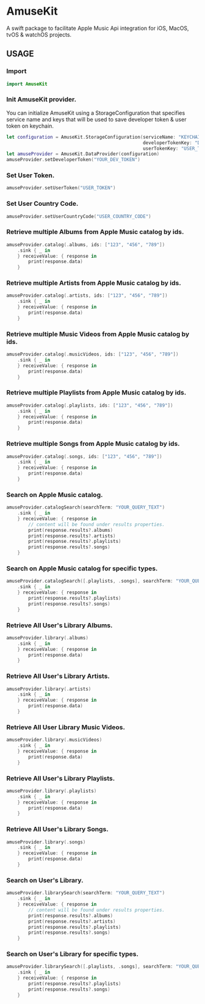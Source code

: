 # AmuseKit
A swift package to facilitate Apple Music Api integration for iOS, MacOS, tvOS & watchOS projects.

## USAGE

### Import
```swift
import AmuseKit
```

### Init AmuseKit provider.

You can initialize AmuseKit using a StorageConfiguration that specifies service name and keys that will be used to save developer token & user token on keychain.

```swift
let configuration = AmuseKit.StorageConfiguration(serviceName: "KEYCHAIN_SERVICE_NAME",
                                                  developerTokenKey: "DEV_TOKEN_KEYCHAIN_KEY",
                                                  userTokenKey: "USER_TOKEN_KEYCHAIN_KEY")
let amuseProvider = AmuseKit.DataProvider(configuration)
amuseProvider.setDeveloperToken("YOUR_DEV_TOKEN")
```

### Set User Token.

```swift
amuseProvider.setUserToken("USER_TOKEN")
```

### Set User Country Code.

```swift
amuseProvider.setUserCountryCode("USER_COUNTRY_CODE")
```

### Retrieve multiple Albums from Apple Music catalog by ids.

```swift
amuseProvider.catalog(.albums, ids: ["123", "456", "789"])
    .sink { _ in
    } receiveValue: { response in
        print(response.data)
    }
```

### Retrieve multiple Artists from Apple Music catalog by ids.

```swift
amuseProvider.catalog(.artists, ids: ["123", "456", "789"])
    .sink { _ in
    } receiveValue: { response in
        print(response.data)
    }
```

### Retrieve multiple Music Videos from Apple Music catalog by ids.

```swift
amuseProvider.catalog(.musicVideos, ids: ["123", "456", "789"])
    .sink { _ in
    } receiveValue: { response in
        print(response.data)
    }
```

### Retrieve multiple Playlists from Apple Music catalog by ids.

```swift
amuseProvider.catalog(.playlists, ids: ["123", "456", "789"])
    .sink { _ in
    } receiveValue: { response in
        print(response.data)
    }
```

### Retrieve multiple Songs from Apple Music catalog by ids.

```swift
amuseProvider.catalog(.songs, ids: ["123", "456", "789"])
    .sink { _ in
    } receiveValue: { response in
        print(response.data)
    }
```

### Search on Apple Music catalog.

```swift
amuseProvider.catalogSearch(searchTerm: "YOUR_QUERY_TEXT")
    .sink { _ in
    } receiveValue: { response in
        // content will be found under results properties.
        print(response.results?.albums)
        print(response.results?.artists)
        print(response.results?.playlists)
        print(response.results?.songs)
    }
```

### Search on Apple Music catalog for specific types.

```swift
amuseProvider.catalogSearch([.playlists, .songs], searchTerm: "YOUR_QUERY_TEXT")
    .sink { _ in
    } receiveValue: { response in
        print(response.results?.playlists)
        print(response.results?.songs)
    }
```

### Retrieve All User's Library Albums.

```swift
amuseProvider.library(.albums)
    .sink { _ in
    } receiveValue: { response in
        print(response.data)
    }
```

### Retrieve All User's Library Artists.

```swift
amuseProvider.library(.artists)
    .sink { _ in
    } receiveValue: { response in
        print(response.data)
    }
```

### Retrieve All User Library Music Videos.

```swift
amuseProvider.library(.musicVideos)
    .sink { _ in
    } receiveValue: { response in
        print(response.data)
    }
```

### Retrieve All User's Library Playlists.

```swift
amuseProvider.library(.playlists)
    .sink { _ in
    } receiveValue: { response in
        print(response.data)
    }
```

### Retrieve All User's Library Songs.

```swift
amuseProvider.library(.songs)
    .sink { _ in
    } receiveValue: { response in
        print(response.data)
    }
```

### Search on User's Library.

```swift
amuseProvider.librarySearch(searchTerm: "YOUR_QUERY_TEXT")
    .sink { _ in
    } receiveValue: { response in
        // content will be found under results properties.
        print(response.results?.albums)
        print(response.results?.artists)
        print(response.results?.playlists)
        print(response.results?.songs)
    }
```

### Search on User's Library for specific types.

```swift
amuseProvider.librarySearch([.playlists, .songs], searchTerm: "YOUR_QUERY_TEXT")
    .sink { _ in
    } receiveValue: { response in
        print(response.results?.playlists)
        print(response.results?.songs)
    }
```


